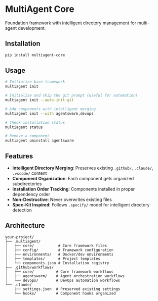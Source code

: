 # MultiAgent Core

Foundation framework with intelligent directory management for multi-agent development.

## Installation

```bash
pip install multiagent-core
```

## Usage

```bash
# Initialize base framework
multiagent init

# Initialize and skip the git prompt (useful for automation)
multiagent init --auto-init-git

# Add components with intelligent merging
multiagent init --with agentswarm,devops

# Check installation status
multiagent status

# Remove a component
multiagent uninstall agentswarm
```

## Features

- **Intelligent Directory Merging**: Preserves existing `.github/`, `.claude/`, `.vscode/` content
- **Component Organization**: Each component gets organized subdirectories  
- **Installation Order Tracking**: Components installed in proper dependency order
- **Non-Destructive**: Never overwrites existing files
- **Spec-Kit Inspired**: Follows `.specify/` model for intelligent directory detection

## Architecture

```
your-project/
├── .multiagent/
│   ├── core/           # Core framework files
│   ├── config/         # Framework configuration  
│   ├── environments/   # Docker/dev environments
│   ├── templates/      # Project templates
│   └── components.json # Installation registry
├── .github/workflows/
│   ├── core/          # Core framework workflows
│   ├── agentswarm/    # Agent orchestration workflows  
│   └── devops/        # DevOps automation workflows
└── .claude/
    ├── settings.json  # Preserved existing settings
    └── hooks/         # Component hooks organized
```
